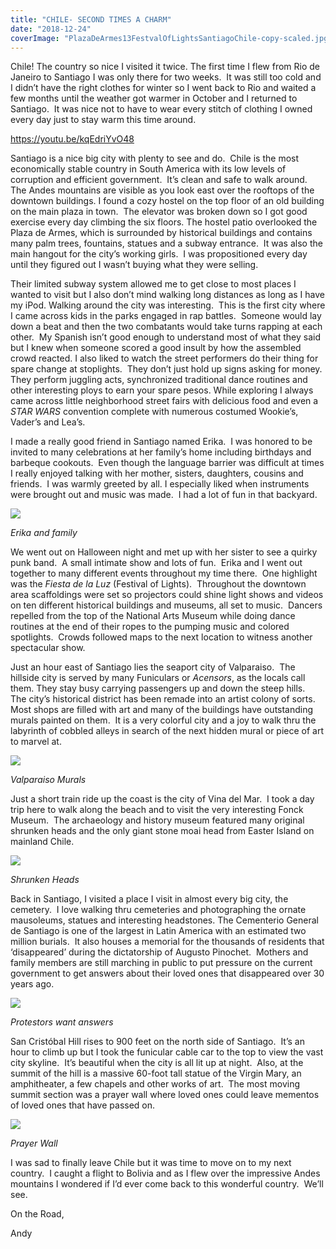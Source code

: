 ```yaml
---
title: "CHILE- SECOND TIMES A CHARM"
date: "2018-12-24"
coverImage: "PlazaDeArmes13FestvalOfLightsSantiagoChile-copy-scaled.jpg"
---
```


Chile! The country so nice I visited it twice. The first time I flew from Rio de Janeiro to Santiago I was only there for two weeks.  It was still too cold and I didn’t have the right clothes for winter so I went back to Rio and waited a few months until the weather got warmer in October and I returned to Santiago.  It was nice not to have to wear every stitch of clothing I owned every day just to stay warm this time around.

https://youtu.be/kqEdriYvO48

Santiago is a nice big city with plenty to see and do.  Chile is the most economically stable country in South America with its low levels of corruption and efficient government.  It’s clean and safe to walk around.  The Andes mountains are visible as you look east over the rooftops of the downtown buildings. I found a cozy hostel on the top floor of an old building on the main plaza in town.  The elevator was broken down so I got good exercise every day climbing the six floors. The hostel patio overlooked the Plaza de Armes, which is surrounded by historical buildings and contains many palm trees, fountains, statues and a subway entrance.  It was also the main hangout for the city’s working girls.  I was propositioned every day until they figured out I wasn’t buying what they were selling.

Their limited subway system allowed me to get close to most places I wanted to visit but I also don’t mind walking long distances as long as I have my iPod. Walking around the city was interesting.  This is the first city where I came across kids in the parks engaged in rap battles.  Someone would lay down a beat and then the two combatants would take turns rapping at each other.  My Spanish isn’t good enough to understand most of what they said but I knew when someone scored a good insult by how the assembled crowd reacted. I also liked to watch the street performers do their thing for spare change at stoplights.  They don’t just hold up signs asking for money. They perform juggling acts, synchronized traditional dance routines and other interesting ploys to earn your spare pesos. While exploring I always came across little neighborhood street fairs with delicious food and even a _STAR WARS_ convention complete with numerous costumed Wookie’s, Vader’s and Lea’s.

I made a really good friend in Santiago named Erika.  I was honored to be invited to many celebrations at her family’s home including birthdays and barbeque cookouts.  Even though the language barrier was difficult at times I really enjoyed talking with her mother, sisters, daughters, cousins and friends.  I was warmly greeted by all. I especially liked when instruments were brought out and music was made.  I had a lot of fun in that backyard.

![](images/ErikaFamilyFriendSantiagoChile-1024x768.jpg)

_Erika and family_

We went out on Halloween night and met up with her sister to see a quirky punk band.  A small intimate show and lots of fun.  Erika and I went out together to many different events throughout my time there.  One highlight was the _Fiesta de la Luz_ (Festival of Lights).  Throughout the downtown area scaffoldings were set so projectors could shine light shows and videos on ten different historical buildings and museums, all set to music.  Dancers repelled from the top of the National Arts Museum while doing dance routines at the end of their ropes to the pumping music and colored spotlights.  Crowds followed maps to the next location to witness another spectacular show. 

Just an hour east of Santiago lies the seaport city of Valparaiso.  The hillside city is served by many Funiculars or _Acensors_, as the locals call them. They stay busy carrying passengers up and down the steep hills.  The city’s historical district has been remade into an artist colony of sorts.  Most shops are filled with art and many of the buildings have outstanding murals painted on them.  It is a very colorful city and a joy to walk thru the labyrinth of cobbled alleys in search of the next hidden mural or piece of art to marvel at.

![](images/andy_on_the_road-457.jpg)

_Valparaiso Murals_

Just a short train ride up the coast is the city of Vina del Mar.  I took a day trip here to walk along the beach and to visit the very interesting Fonck Museum.  The archaeology and history museum featured many original shrunken heads and the only giant stone moai head from Easter Island on mainland Chile.

![](images/ShrunkenHeadsMuseumVinaDelMarChile-1024x1024.jpg)

_Shrunken Heads_

Back in Santiago, I visited a place I visit in almost every big city, the cemetery.  I love walking thru cemeteries and photographing the ornate mausoleums, statues and interesting headstones. The Cementerio General de Santiago is one of the largest in Latin America with an estimated two million burials.  It also houses a memorial for the thousands of residents that ‘disappeared’ during the dictatorship of Augusto Pinochet.  Mothers and family members are still marching in public to put pressure on the current government to get answers about their loved ones that disappeared over 30 years ago.

![](images/ProtestMissingFamilyMembersFromRevolution1SantiagoChile-copy.jpg)

_Protestors want answers_

San Cristóbal Hill rises to 900 feet on the north side of Santiago.  It’s an hour to climb up but I took the funicular cable car to the top to view the vast city skyline.  It’s beautiful when the city is all lit up at night.  Also, at the summit of the hill is a massive 60-foot tall statue of the Virgin Mary, an amphitheater, a few chapels and other works of art.  The most moving summit section was a prayer wall where loved ones could leave mementos of loved ones that have passed on.

![](images/PrayerWall5CerroSanCristobalSantiagoChile-1024x768.jpg)

_Prayer Wall_

I was sad to finally leave Chile but it was time to move on to my next country.  I caught a flight to Bolivia and as I flew over the impressive Andes mountains I wondered if I’d ever come back to this wonderful country.  We’ll see.

On the Road,

Andy
